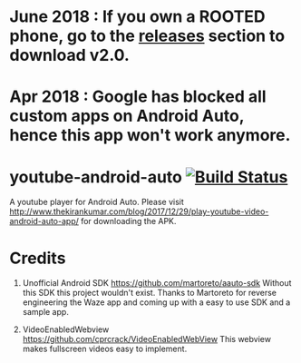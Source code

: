 # June 2018 : If you own a ROOTED phone, go to the [releases](https://github.com/thekirankumar/carstream-android-auto/releases) section to download v2.0.
# Apr 2018 : Google has blocked all custom apps on Android Auto, hence this app won't work anymore. 
# youtube-android-auto [![Build Status](https://travis-ci.org/thekirankumar/youtube-android-auto.svg?branch=master)](https://travis-ci.org/thekirankumar/youtube-android-auto)
A youtube player for Android Auto. 
Please visit http://www.thekirankumar.com/blog/2017/12/29/play-youtube-video-android-auto-app/ for downloading the APK.


# Credits
1. Unofficial Android SDK 
https://github.com/martoreto/aauto-sdk
Without this SDK this project wouldn't exist. Thanks to Martoreto for reverse engineering the Waze app and coming up with a easy to use SDK and a sample app.

2. VideoEnabledWebview
https://github.com/cprcrack/VideoEnabledWebView
This webview makes fullscreen videos easy to implement.
